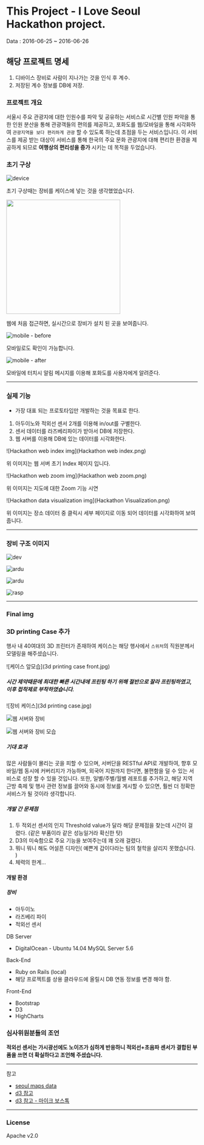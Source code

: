 # This Project - I Love Seoul Hackathon project.

Data : 2016-06-25 ~ 2016-06-26

## 해당 프로젝트 명세 

1. 디바이스 장비로 사람이 지나가는 것을 인식 후 계수.
2. 저장된 계수 정보를 DB에 저장.


### 프로젝트 개요

서울시 주요 관광지에 대한 인원수를 파악 및 공유하는 서비스로 시간별 인원 파악을 통한 인원 분산을 통해 관광객들의 편의를 제공하고, 포화도를 웹/모바일을 통해 시각화하여 `관광지역을 보다 편리하게 관광` 할 수 있도록 하는데 초점을 두는 서비스입니다. 이 서비스를 제공 받는 대상이 서비스를 통해 한국의 주요 문화 관광지에 대해 편리한 환경을 제공하게 되므로 **여행상의 편리성을 증가** 시키는 데 목적을 두었습니다.

### 초기 구상

![device](device-img.png)

초기 구상때는 장비를 케이스에 넣는 것을 생각했었습니다.

<img src="https://github.com/ISeoulHackathon/HereHereCome/blob/eb5b90a6612c5135b4bce6bb2d91acec4808cffb/seoul-map.png" width="300">

웹에 처음 접근하면, 실시간으로 장비가 설치 된 곳을 보여줍니다.

![mobile - before](phone-before.jpg)

모바일로도 확인이 가능합니다.

![mobile - after](phone-after.png)

모바일에 터치시 알림 메시지를 이용해 포화도를 사용자에게 알려준다.

---

### 실제 기능

* 가장 대표 되는 프로토타입만 개발하는 것을 목표로 한다.

1. 아두이노와 적외선 센서 2개를 이용해 in/out를 구별한다.
2. 센서 데이터를 라즈베리파이가 받아서 DB에 저장한다.
3. 웹 서버를 이용해 DB에 있는 데이터를 시각화한다.


![Hackathon web index img](Hackathon web index.png)

위 이미지는 웹 서버 초기 Index 페이지 입니다.

![Hackathon web zoom img](Hackathon web zoom.png)

위 이미지는 지도에 대한 Zoom 기능 시연

![Hackathon data visualization img](Hackathon Visualization.png)

위 이미지는 장소 데이터 중 클릭시 세부 페이지로 이동 되어 데이터를 시각화하여 보여줍니다.

- - -

### 장비 구조 이미지

![dev](structure.jpg)

![ardu](ardu1.jpg)

![ardu](ardu2.jpg)

![rasp](rasp.jpg)


---
### Final img

### 3D printing Case 추가

행사 내 40여대의 3D 프린터가 존재하여 케이스는 해당 행사에서 `스위처`의 직원분께서 모델링을 해주셨습니다.

![케이스 앞모습](3d printing case front.jpg)

##### 시간 제약때문에 최대한 빠른 시간내에 프린팅 하기 위해 절반으로 잘라 프린팅하였고, 이후 접착제로 부착하였습니다.

![장비 케이스](3d printing case.jpg)

![웹 서버와 장비](final-here1.jpg)

![웹 서버와 장비 모습](final-here2.jpg)

##### 기대 효과

많은 사람들이 몰리는 곳을 피할 수 있으며, 서버단을 RESTful API로 개발하여, 향후 모바일/웹 동시에 커버리지가 가능하며, 외국어 지원까지 한다면, 불편함을 덜 수 있는 서비스로 성장 할 수 있을 것입니다. 또한, 일별/주별/월별 레포트를 추가하고, 해당 지역 근방 축제 및 행사 관련 정보를 끌어와 동시에 정보를 게시할 수 있으면, 훨씬 더 정확한 서비스가 될 것이라 생각합니다. 

##### 개발 간 문제점

1. 두 적외선 센서의 인지 Threshold value가 달라 해당 문제점을 찾는데 시간이 걸렸다. (같은 부품이라 같은 성능일거라 확신한 탓)
2. D3의 미숙함으로 주요 기능을 보여주는데 꽤 오래 걸렸다. 
3. 뭐니 뭐니 해도 어설픈 디자인( 예쁜게 갑이다라는 팀의 철학을 살리지 못했습니다. )
4. 체력의 한계...

#### 개발 환경 

##### 장비

* 아두이노
* 라즈베리 파이
* 적외선 센서

DB Server 

* DigitalOcean - Ubuntu 14.04 MySQL Server 5.6

Back-End

* Ruby on Rails (local)
* 해당 프로젝트를 상용 클라우드에 올릴시 DB 연동 정보를 변경 해야 함.

Front-End

* Bootstrap
* D3
* HighCharts

### 심사위원분들의 조언

**적외선 센서는 가시광선에도 노이즈가 심하게 반응하니 적외선+초음파 센서가 결합된 부품을 쓰면 더 확실하다고 조언해 주셨습니다.**


---

참고  

* [seoul maps data](https://github.com/southkorea/seoul-maps)
* [d3 참고](https://www.lucypark.kr/blog/2015/06/24/seoul-matzip-mapping/)
* [d3 참고 - 마이크 보스톡](http://bl.ocks.org/mbostock)

---

### License

Apache v2.0
